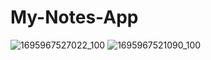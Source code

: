# My-Notes-App
![1695967527022_100](https://github.com/Parthib17/My-Notes-App/assets/89259328/f1f0e7d7-3d54-47b9-8362-59a98a2e74d7)
![1695967521090_100](https://github.com/Parthib17/My-Notes-App/assets/89259328/68e655b0-524d-4c54-acf9-5b1c55a41d64)

